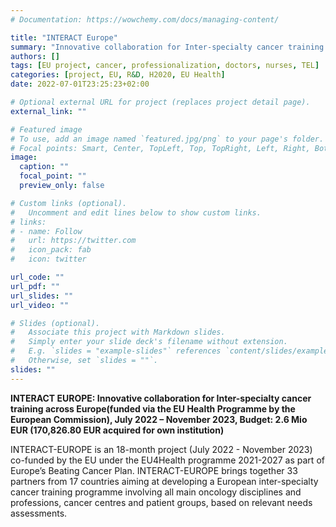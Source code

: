 ```yaml
---
# Documentation: https://wowchemy.com/docs/managing-content/

title: "INTERACT Europe"
summary: "Innovative collaboration for Inter-specialty cancer training across Europe"
authors: []
tags: [EU project, cancer, professionalization, doctors, nurses, TEL]
categories: [project, EU, R&D, H2020, EU Health]
date: 2022-07-01T23:25:23+02:00

# Optional external URL for project (replaces project detail page).
external_link: ""

# Featured image
# To use, add an image named `featured.jpg/png` to your page's folder.
# Focal points: Smart, Center, TopLeft, Top, TopRight, Left, Right, BottomLeft, Bottom, BottomRight.
image:
  caption: ""
  focal_point: ""
  preview_only: false

# Custom links (optional).
#   Uncomment and edit lines below to show custom links.
# links:
# - name: Follow
#   url: https://twitter.com
#   icon_pack: fab
#   icon: twitter

url_code: ""
url_pdf: ""
url_slides: ""
url_video: ""

# Slides (optional).
#   Associate this project with Markdown slides.
#   Simply enter your slide deck's filename without extension.
#   E.g. `slides = "example-slides"` references `content/slides/example-slides.md`.
#   Otherwise, set `slides = ""`.
slides: ""
---
```


**INTERACT EUROPE: Innovative collaboration for Inter-specialty cancer training across Europe(funded via the EU Health Programme by the European Commission), July 2022 – November 2023, Budget: 2.6 Mio EUR (170,826.80 EUR acquired for own institution)**

INTERACT-EUROPE is an 18-month project (July 2022 - November 2023) co-funded by the EU under the EU4Health programme 2021-2027 as part of Europe’s Beating Cancer Plan. INTERACT-EUROPE brings together 33 partners from 17 countries aiming at developing a European inter-specialty cancer training programme involving all main oncology disciplines and professions, cancer centres and patient groups, based on relevant needs assessments.